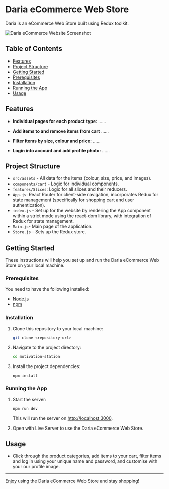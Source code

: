 # Daria eCommerce Web Store

Daria is an eCommerce Web Store built using Redux toolkit.

![ Daria eCommerce Website Screenshot](./client/assets/preview.png)

## Table of Contents

- [Features](#features)
- [Project Structure](#project-structure)
- [Getting Started](#getting-started)
- [Prerequisites](#prerequisites)
- [Installation](#installation)
- [Running the App](#running-the-app)
- [Usage](#usage)

## Features

- **Individual pages for each product type:** ......

- **Add items to and remove items from cart** ......

- **Filter items by size, colour and price:** ......

- **Login into account and add profile photo:** ......

## Project Structure

- `src/assets` -  All data for the items (colour, size, price, and images).
- `components/cart` - Logic for individual components.
- `features/Slices`: Logic for all slices and their reducers.
- `App.js`: React Router for client-side navigation, incorporates Redux for state management (specifically for shopping cart and user authentication).
- `index.js` - Set up for the website by rendering the App component within a strict mode using the react-dom library, with integration of Redux for state management.
- `Main.js`-  Main page of the application.
- `Store.js` -  Sets up the Redux store.

## Getting Started

These instructions will help you set up and run the Daria eCommerce Web Store on your local machine.

### Prerequisites

You need to have the following installed:

- [Node.js](https://nodejs.org/)
- [npm](https://www.npmjs.com/)

### Installation

1. Clone this repository to your local machine:

   ```bash
   git clone <repository-url>
   ```

2. Navigate to the project directory:

   ```bash
   cd motivation-station
   ```

3. Install the project dependencies:

   ```bash
   npm install
   ```

### Running the App

1. Start the server:

   ```bash
   npm run dev
   ```

   This will run the server on [http://localhost:3000](http://localhost:3000).

2. Open with Live Server to use the Daria eCommerce Web Store.

## Usage

- Click through the product categories, add items to your cart, filter items and log in using your unique name and password, and customise with your our profile image.

---

Enjoy using the Daria eCommerce Web Store and stay shopping!
